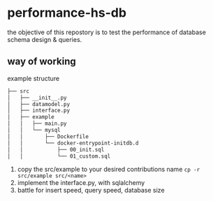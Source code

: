 # performance-hs-db
the objective of this repostory is to test the performance of database schema design & queries.

## way of working
example structure
```sh
├── src
│   ├── __init__.py
│   ├── datamodel.py
│   ├── interface.py
│   ├── example
│   │   ├── main.py
│   │   └── mysql
│   │       ├── Dockerfile
│   │       └── docker-entrypoint-initdb.d
│   │           ├── 00_init.sql
│   │           └── 01_custom.sql
```
1. copy the src/example to your desired contributions name `cp -r src/example src/<name>`
2. implement the interface.py, with sqlalchemy
3. battle for insert speed, query speed, database size